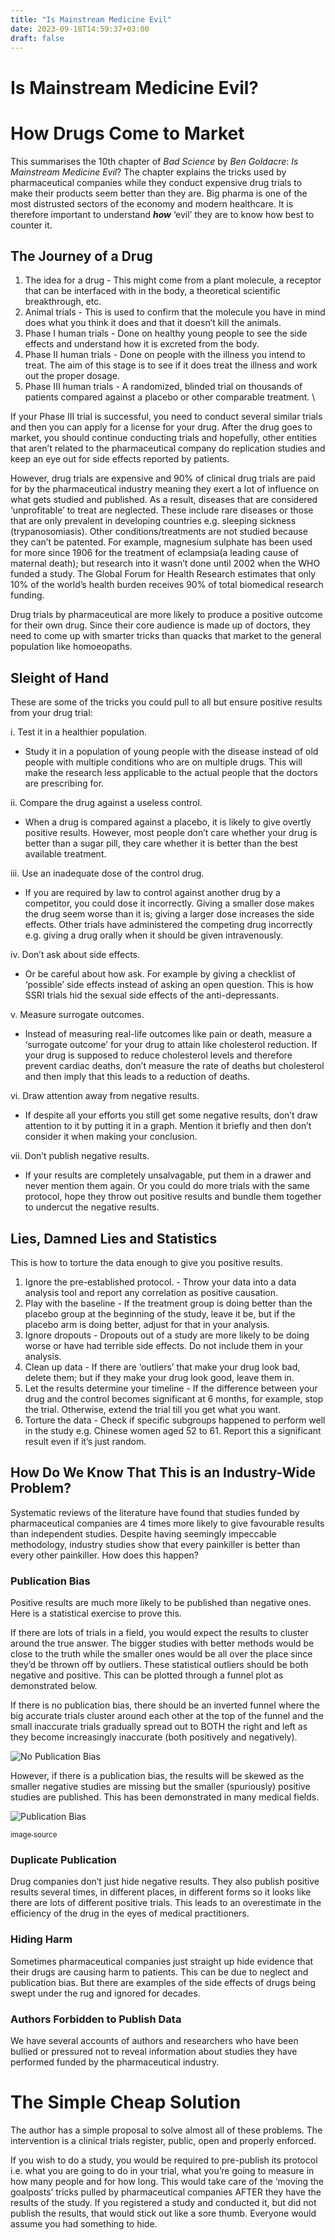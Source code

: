 ```yaml
---
title: "Is Mainstream Medicine Evil"
date: 2023-09-18T14:59:37+03:00
draft: false
---
```


# Is Mainstream Medicine Evil?

# How Drugs Come to Market

This summarises the 10th chapter of _Bad Science_ by _Ben Goldacre_: _Is Mainstream Medicine Evil_? The chapter explains the tricks used by pharmaceutical companies while they conduct expensive drug trials to make their products seem better than they are. Big pharma is one of the most distrusted sectors of the economy and modern healthcare. It is therefore important to understand **_how_** ‘evil’ they are to know how best to counter it.


## The Journey of a Drug

1. The idea for a drug - This might come from a plant molecule, a receptor that can be interfaced with in the body, a theoretical scientific breakthrough, etc.
2. Animal trials - This is used to confirm that the molecule you have in mind does what you think it does and that it doesn’t kill the animals.
3. Phase I human trials - Done on healthy young people to see the side effects and understand how it is excreted from the body.
4. Phase II human trials - Done on people with the illness you intend to treat. The aim of this stage is to see if it does treat the illness and work out the proper dosage.
5. Phase III human trials - A randomized, blinded trial on thousands of patients compared against a placebo or other comparable treatment.  \

If your Phase III trial is successful, you need to conduct several similar trials and then you can apply for a license for your drug. After the drug goes to market, you should continue conducting trials and hopefully, other entities that aren’t related to the pharmaceutical company do replication studies and keep an eye out for side effects reported by patients.

However, drug trials are expensive and 90% of clinical drug trials are paid for by the pharmaceutical industry meaning they exert a lot of influence on what gets studied and published. As a result, diseases that are considered ‘unprofitable’ to treat are neglected. These include rare diseases or those that are only prevalent in developing countries e.g. sleeping sickness (trypanosomiasis). Other conditions/treatments are not studied because they can’t be patented. For example, magnesium sulphate has been used for more since 1906 for the treatment of eclampsia(a leading cause of maternal death); but research into it wasn’t done until 2002 when the WHO funded a study. The Global Forum for Health Research estimates that only 10% of the world’s health burden receives 90% of total biomedical research funding.

Drug trials by pharmaceutical are more likely to produce a positive outcome for their own drug. Since their core audience is made up of doctors, they need to come up with smarter tricks than quacks that market to the general population like homoeopaths.

## Sleight of Hand

These are some of the tricks you could pull to all but ensure positive results from your drug trial:

i. Test it in a healthier population.

* Study it in a population of young people with the disease instead of old people with multiple conditions who are on multiple drugs. This will make the research less applicable to the actual people that the doctors are prescribing for.

ii.  Compare the drug against a useless control.

* When a drug is compared against a placebo, it is likely to give overtly positive results.  However, most people don’t care whether your drug is better than a sugar pill, they care whether it is better than the best available treatment.

iii. Use an inadequate dose of the control drug.

* If you are required by law to control against another drug by a competitor, you could dose it incorrectly. Giving a smaller dose makes the drug seem worse than it is; giving a larger dose increases the side effects. Other trials have administered the competing drug incorrectly e.g. giving a drug orally when it should be given intravenously.

iv. Don’t ask about side effects.

* Or be careful about how ask. For example by giving a checklist of ‘possible’ side effects instead of asking an open question. This is how SSRI trials hid the sexual side effects of the anti-depressants.

v. Measure surrogate outcomes.

* Instead of measuring real-life outcomes like pain or death, measure a ‘surrogate outcome’ for your drug to attain like cholesterol reduction. If your drug is supposed to reduce cholesterol levels and therefore prevent cardiac deaths, don’t measure the rate of deaths but cholesterol and then imply that this leads to a reduction of deaths.

vi. Draw attention away from negative results.

* If despite all your efforts you still get some negative results, don’t draw attention to it by putting it in a graph. Mention it briefly and then don’t consider it when making your conclusion.

vii. Don’t publish negative results.

* If your results are completely unsalvagable, put them in a drawer and never mention them again. Or you could do more trials with the same protocol, hope they throw out positive results and bundle them together to undercut the negative results.


## Lies, Damned Lies and Statistics

This is how to torture the data enough to give you positive results.

1. Ignore the pre-established protocol. - Throw your data into a data analysis tool and report any correlation as positive causation.
2. Play with the baseline - If the treatment group is doing better than the placebo group at the beginning of the study, leave it be, but if the placebo arm is doing better, adjust for that in your analysis.
3. Ignore dropouts - Dropouts out of a study are more likely to be doing worse or have had terrible side effects. Do not include them in your analysis.
4. Clean up data - If there are ‘outliers’ that make your drug look bad, delete them; but if they make your drug look good, leave them in.
5. Let the results determine your timeline - If the difference between your drug and the control becomes significant at 6 months, for example, stop the trial. Otherwise, extend the trial till you get what you want.
6. Torture the data - Check if specific subgroups happened to perform well in the study e.g. Chinese women aged 52 to 61. Report this a significant result even if it’s just random.


## How Do We Know That This is an Industry-Wide Problem?

Systematic reviews of the literature have found that studies funded by pharmaceutical companies are 4 times more likely to give favourable results than independent studies. Despite having seemingly impeccable methodology, industry studies show that every painkiller is better than every other painkiller. How does this happen?


### Publication Bias


Positive results are much more likely to be published than negative ones. Here is a statistical exercise to prove this.

If there are lots of trials in a field, you would expect the results to cluster around the true answer. The bigger studies with better methods would be close to the truth while the smaller ones would be all over the place since they’d be thrown off by outliers. These statistical outliers should be both negative and positive. This can be plotted through a funnel plot as demonstrated below.

If there is no publication bias, there should be an inverted funnel where the big accurate trials cluster around each other at the top of the funnel and the small inaccurate trials gradually spread out to BOTH the right and left as they become increasingly inaccurate (both positively and negatively).

 ![No Publication Bias](https://raw.githubusercontent.com/lizwkariuki58/blog-source/master/content/posts/is-mainstream-medicine-evil/funnel-plot-symmetrical.webp) 

However, if there is a publication bias, the results will be skewed as the smaller negative studies are missing but the smaller (spuriously) positive studies are published. This has been demonstrated in many medical fields.

 ![Publication Bias](https://raw.githubusercontent.com/lizwkariuki58/blog-source/2107efca62da41ac6a451d445350832c36e7e044/content/posts/is-mainstream-medicine-evil/funnel-plot-asymmetrical.webp)

[<sub>image source</sub>](https://toptipbio.com/funnel-plot/)

### Duplicate Publication

Drug companies don’t just hide negative results. They also publish positive results several times, in different places, in different forms so it looks like there are lots of different positive trials. This leads to an overestimate in the efficiency of the drug in the eyes of medical practitioners.


### Hiding Harm

Sometimes pharmaceutical companies just straight up hide evidence that their drugs are causing harm to patients. This can be due to neglect and publication bias. But there are examples of the side effects of drugs being swept under the rug and ignored for decades.


### Authors Forbidden to Publish Data

We have several accounts of authors and researchers who have been bullied or pressured not to reveal information about studies they have performed funded by the pharmaceutical industry.


# The Simple Cheap Solution

The author has a simple proposal to solve almost all of these problems. The intervention is a clinical trials register, public, open and properly enforced.

If you wish to do a study, you would be required to pre-publish its protocol i.e. what you are going to do in your trial, what you’re going to measure in how many people and for how long. This would take care of the ‘moving the goalposts’ tricks pulled by pharmaceutical companies AFTER they have the results of the study. If you registered a study and conducted it, but did not publish the results, that would stick out like a sore thumb. Everyone would assume you had something to hide.

